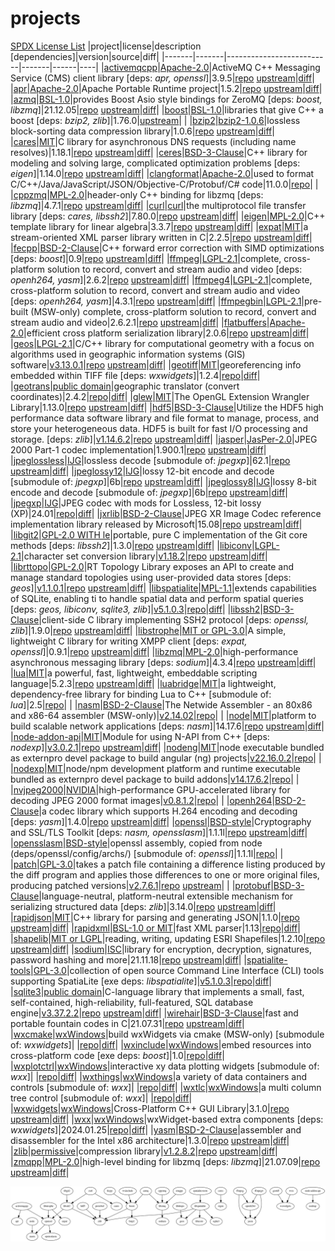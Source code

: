 # projects
[SPDX License List](https://spdx.org/licenses/ '')
|project|license|description [dependencies]|version|source|diff|
|-------|-------|--------------------------|-------|------|----|
|[activemqcpp](http://activemq.apache.org/cms/)|[Apache-2.0](http://www.apache.org/licenses/LICENSE-2.0.html 'Apache License, Version 2.0')|ActiveMQ C++ Messaging Service (CMS) client library [deps: _apr, openssl_]|3.9.5|[repo](https://github.com/externpro/activemq-cpp 'github.com/externpro/activemq-cpp') [upstream](https://github.com/apache/activemq-cpp 'github.com/apache/activemq-cpp')|[diff](https://github.com/externpro/activemq-cpp/compare/apache:activemq-cpp-3.9.5...xp-3.9.5 'github.com/externpro/activemq-cpp/compare/apache:activemq-cpp-3.9.5...xp-3.9.5')|
|[apr](http://apr.apache.org/)|[Apache-2.0](http://www.apache.org/licenses/LICENSE-2.0.html 'Apache License, Version 2.0')|Apache Portable Runtime project|1.5.2|[repo](https://github.com/externpro/apr 'github.com/externpro/apr') [upstream](https://github.com/apache/apr 'github.com/apache/apr')|[diff](https://github.com/externpro/apr/compare/apache:1.5.2...xp1.5.2 'github.com/externpro/apr/compare/apache:1.5.2...xp1.5.2')|
|[azmq](https://zeromq.org/)|[BSL-1.0](https://github.com/zeromq/azmq/blob/master/LICENSE-BOOST_1_0 'Boost Software License 1.0')|provides Boost Asio style bindings for ZeroMQ [deps: _boost, libzmq_]|21.12.05|[repo](https://github.com/externpro/azmq 'github.com/externpro/azmq') [upstream](https://github.com/zeromq/azmq 'github.com/zeromq/azmq')|[diff](https://github.com/externpro/azmq/compare/zeromq:e0058a38976399006f535a9010d29e763b43fcd8...xp21.12.05 'github.com/externpro/azmq/compare/zeromq:e0058a38976399006f535a9010d29e763b43fcd8...xp21.12.05')|
|[boost](http://www.boost.org/ 'Boost website')|[BSL-1.0](http://www.boost.org/users/license.html 'Boost Software License')|libraries that give C++ a boost [deps: _bzip2, zlib_]|1.76.0|[upstream](https://github.com/boostorg/boost 'github.com/boostorg/boost')| |
|[bzip2](http://www.bzip.org)|[bzip2-1.0.6](https://spdx.org/licenses/bzip2-1.0.6.html 'BSD-like, modified zlib license')|lossless block-sorting data compression library|1.0.6|[repo](https://github.com/externpro/bzip2 'github.com/externpro/bzip2') [upstream](https://github.com/LuaDist/bzip2 'github.com/LuaDist/bzip2')|[diff](https://github.com/externpro/bzip2/compare/v1.0.6...xp1.0.6 'github.com/externpro/bzip2/compare/v1.0.6...xp1.0.6')|
|[cares](http://c-ares.haxx.se/)|[MIT](http://c-ares.haxx.se/license.html 'MIT License')|C library for asynchronous DNS requests (including name resolves)|1.18.1|[repo](https://github.com/externpro/c-ares 'github.com/externpro/c-ares') [upstream](https://github.com/c-ares/c-ares 'github.com/c-ares/c-ares')|[diff](https://github.com/externpro/c-ares/compare/c-ares:cares-1_18_1...xp-1_18_1 'github.com/externpro/c-ares/compare/c-ares:cares-1_18_1...xp-1_18_1')|
|[ceres](http://ceres-solver.org)|[BSD-3-Clause](http://ceres-solver.org/license.html 'BSD 3-Clause New or Revised License')|C++ library for modeling and solving large, complicated optimization problems [deps: _eigen_]|1.14.0|[repo](https://github.com/externpro/ceres-solver 'github.com/externpro/ceres-solver') [upstream](https://github.com/ceres-solver/ceres-solver 'github.com/ceres-solver/ceres-solver')|[diff](https://github.com/externpro/ceres-solver/compare/ceres-solver:1.14.0...xp1.14.0 'github.com/externpro/ceres-solver/compare/ceres-solver:1.14.0...xp1.14.0')|
|[clangformat](https://clang.llvm.org/docs/ClangFormat.html)|[Apache-2.0](https://releases.llvm.org/11.0.0/LICENSE.TXT 'Apache License v2.0 with LLVM Exceptions, see https://clang.llvm.org/features.html#license and https://llvm.org/docs/DeveloperPolicy.html#copyright-license-and-patents')|used to format C/C++/Java/JavaScript/JSON/Objective-C/Protobuf/C# code|11.0.0|[repo](https://github.com/llvm/llvm-project/tree/llvmorg-11.0.0/clang/tools/clang-format 'github.com/llvm/llvm-project/tree/llvmorg-11.0.0/clang/tools/clang-format')| |
|[cppzmq](https://zeromq.org/)|[MPL-2.0](http://wiki.zeromq.org/area:licensing 'Mozilla Public License 2.0')|header-only C++ binding for libzmq [deps: _libzmq_]|4.7.1|[repo](https://github.com/externpro/cppzmq 'github.com/externpro/cppzmq') [upstream](https://github.com/zeromq/cppzmq 'github.com/zeromq/cppzmq')|[diff](https://github.com/externpro/cppzmq/compare/zeromq:v4.7.1...xp4.7.1 'github.com/externpro/cppzmq/compare/zeromq:v4.7.1...xp4.7.1')|
|[curl](http://curl.haxx.se/libcurl/)|[curl](http://curl.haxx.se/docs/copyright.html 'curl license inspired by MIT/X, but not identical')|the multiprotocol file transfer library [deps: _cares, libssh2_]|7.80.0|[repo](https://github.com/externpro/curl 'github.com/externpro/curl') [upstream](https://github.com/curl/curl 'github.com/curl/curl')|[diff](https://github.com/externpro/curl/compare/curl:curl-7_80_0...xp-7_80_0 'github.com/externpro/curl/compare/curl:curl-7_80_0...xp-7_80_0')|
|[eigen](http://eigen.tuxfamily.org)|[MPL-2.0](http://eigen.tuxfamily.org/index.php?title=Main_Page#License 'Mozilla Public License 2.0')|C++ template library for linear algebra|3.3.7|[repo](https://github.com/externpro/eigen 'github.com/externpro/eigen') [upstream](https://gitlab.com/libeigen/eigen.git 'gitlab.com/libeigen/eigen.git')|[diff](https://github.com/externpro/eigen/compare/3.3.7...xp3.3.7 'github.com/externpro/eigen/compare/3.3.7...xp3.3.7')|
|[expat](https://libexpat.github.io)|[MIT](https://github.com/libexpat/libexpat/blob/R_2_2_5/expat/COPYING 'MIT License')|a stream-oriented XML parser library written in C|2.2.5|[repo](https://github.com/externpro/libexpat 'github.com/externpro/libexpat') [upstream](https://github.com/libexpat/libexpat 'github.com/libexpat/libexpat')|[diff](https://github.com/externpro/libexpat/compare/libexpat:R_2_2_5...xp2.2.5 'github.com/externpro/libexpat/compare/libexpat:R_2_2_5...xp2.2.5')|
|[fecpp](http://www.randombit.net/code/fecpp/)|[BSD-2-Clause](http://www.randombit.net/code/fecpp/ 'BSD 2-Clause Simplified License')|C++ forward error correction with SIMD optimizations [deps: _boost_]|0.9|[repo](https://github.com/externpro/fecpp 'github.com/externpro/fecpp') [upstream](https://github.com/randombit/fecpp 'github.com/randombit/fecpp')|[diff](https://github.com/externpro/fecpp/compare/v0.9...xp0.9 'github.com/externpro/fecpp/compare/v0.9...xp0.9')|
|[ffmpeg](https://www.ffmpeg.org/)|[LGPL-2.1](https://www.ffmpeg.org/legal.html 'LGPL version 2.1 or later')|complete, cross-platform solution to record, convert and stream audio and video [deps: _openh264, yasm_]|2.6.2|[repo](https://github.com/ndrasmussen/FFmpeg 'github.com/ndrasmussen/FFmpeg') [upstream](https://github.com/FFmpeg/FFmpeg 'github.com/FFmpeg/FFmpeg')|[diff](https://github.com/ndrasmussen/FFmpeg/compare/FFmpeg:n2.6.2...xp2.6.2 'github.com/ndrasmussen/FFmpeg/compare/FFmpeg:n2.6.2...xp2.6.2')|
|[ffmpeg4](https://www.ffmpeg.org/)|[LGPL-2.1](https://www.ffmpeg.org/legal.html 'LGPL version 2.1 or later')|complete, cross-platform solution to record, convert and stream audio and video [deps: _openh264, yasm_]|4.3.1|[repo](https://github.com/externpro/FFmpeg 'github.com/externpro/FFmpeg') [upstream](https://github.com/FFmpeg/FFmpeg 'github.com/FFmpeg/FFmpeg')|[diff](https://github.com/externpro/FFmpeg/compare/FFmpeg:n4.3.1...xp4.3.1 'github.com/externpro/FFmpeg/compare/FFmpeg:n4.3.1...xp4.3.1')|
|[ffmpegbin](https://www.ffmpeg.org/)|[LGPL-2.1](https://www.ffmpeg.org/legal.html 'LGPL version 2.1 or later')|pre-built (MSW-only) complete, cross-platform solution to record, convert and stream audio and video|2.6.2.1|[repo](https://github.com/externpro/ffmpegBin 'github.com/externpro/ffmpegBin') [upstream](https://github.com/FFmpeg/FFmpeg 'github.com/FFmpeg/FFmpeg')|[diff](https://github.com/externpro/ffmpegBin/compare/v2.6.2.1...xp2.6.2.1 'github.com/externpro/ffmpegBin/compare/v2.6.2.1...xp2.6.2.1')|
|[flatbuffers](http://google.github.io/flatbuffers/)|[Apache-2.0](https://github.com/google/flatbuffers/blob/v2.0.6/LICENSE.txt 'Apache License, Version 2.0')|efficient cross platform serialization library|2.0.6|[repo](https://github.com/externpro/flatbuffers 'github.com/externpro/flatbuffers') [upstream](https://github.com/google/flatbuffers 'github.com/google/flatbuffers')|[diff](https://github.com/externpro/flatbuffers/compare/google:v2.0.6...xp2.0.6 'github.com/externpro/flatbuffers/compare/google:v2.0.6...xp2.0.6')|
|[geos](https://libgeos.org)|[LPGL-2.1](https://trac.osgeo.org/geos/ 'LGPL version 2.1')|C/C++ library for computational geometry with a focus on algorithms used in geographic information systems (GIS) software|[v3.13.0.1](https://github.com/externpro/geos/releases/tag/v3.13.0.1 'release')|[repo](https://github.com/externpro/geos 'github.com/externpro/geos') [upstream](https://github.com/libgeos/geos 'github.com/libgeos/geos')|[diff](https://github.com/externpro/geos/compare/3.13.0...dev 'github.com/externpro/geos/compare/3.13.0...dev')|
|[geotiff](http://trac.osgeo.org/geotiff/ 'GeoTIFF trac website')|[MIT](https://github.com/OSGeo/libgeotiff/blob/master/libgeotiff/LICENSE 'MIT License or public domain')|georeferencing info embedded within TIFF file [deps: _wxwidgets_]|1.2.4|[repo](https://github.com/externpro/libgeotiff 'github.com/externpro/libgeotiff')|[diff](https://github.com/externpro/libgeotiff/compare/v1.2.4...xp1.2.4 'github.com/externpro/libgeotiff/compare/v1.2.4...xp1.2.4')|
|[geotrans](https://earth-info.nga.mil)|[public domain](https://github.com/externpro/geotranz 'see GEOTRANS Terms of Use in README or download https://earth-info.nga.mil/php/download.php?file=wgs-terms')|geographic translator (convert coordinates)|2.4.2|[repo](https://github.com/externpro/geotranz 'github.com/externpro/geotranz')|[diff](https://github.com/externpro/geotranz/compare/v2.4.2...xp2.4.2 'github.com/externpro/geotranz/compare/v2.4.2...xp2.4.2')|
|[glew](http://glew.sourceforge.net)|[MIT](https://github.com/nigels-com/glew/blob/master/LICENSE.txt 'Modified BSD, Mesa 3D (renamed X11/MIT), Khronos (renamed X11/MIT)')|The OpenGL Extension Wrangler Library|1.13.0|[repo](https://github.com/externpro/glew 'github.com/externpro/glew') [upstream](https://github.com/nigels-com/glew 'github.com/nigels-com/glew')|[diff](https://github.com/externpro/glew/compare/nigels-com:glew-1.13.0...xp-1.13.0 'github.com/externpro/glew/compare/nigels-com:glew-1.13.0...xp-1.13.0')|
|[hdf5](https://www.hdfgroup.org/solutions/hdf5/)|[BSD-3-Clause](https://github.com/HDFGroup/hdf5/blob/develop/LICENSE 'BSD 3-Clause New or Revised License')|Utilize the HDF5 high performance data software library and file format to manage, process, and store your heterogeneous data. HDF5 is built for fast I/O processing and storage. [deps: _zlib_]|[v1.14.6.2](https://github.com/externpro/HDF5/releases/tag/v1.14.6.2 'release')|[repo](https://github.com/externpro/HDF5 'github.com/externpro/HDF5') [upstream](https://github.com/HDFGroup/hdf5 'github.com/HDFGroup/hdf5')|[diff](https://github.com/externpro/HDF5/compare/hdf5_1.14.6...dev 'github.com/externpro/HDF5/compare/hdf5_1.14.6...dev')|
|[jasper](http://www.ece.uvic.ca/~frodo/jasper/)|[JasPer-2.0](http://www.ece.uvic.ca/~frodo/jasper/#license 'JasPer software license based on MIT License')|JPEG 2000 Part-1 codec implementation|1.900.1|[repo](https://github.com/externpro/jasper 'github.com/externpro/jasper') [upstream](https://github.com/jasper-software/jasper 'github.com/jasper-software/jasper')|[diff](https://github.com/externpro/jasper/compare/version-1.900.1...xp-1.900.1 'github.com/externpro/jasper/compare/version-1.900.1...xp-1.900.1')|
|[jpeglossless](https://en.wikipedia.org/wiki/Lossless_JPEG#cite_note-1)|[IJG](https://github.com/externpro/libjpeg/blob/upstream/README 'Independent JPEG Group License, see LEGAL ISSUES in README')|lossless decode [submodule of: _jpegxp_]|62.1|[repo](https://github.com/externpro/libjpeg 'github.com/externpro/libjpeg') [upstream](https://github.com/LuaDist/libjpeg 'github.com/LuaDist/libjpeg')|[diff](https://github.com/externpro/libjpeg/compare/eccc424...lossless.6b 'github.com/externpro/libjpeg/compare/eccc424...lossless.6b')|
|[jpeglossy12](https://libjpeg.sourceforge.net)|[IJG](https://github.com/externpro/libjpeg/blob/upstream/README 'Independent JPEG Group License, see LEGAL ISSUES in README')|lossy 12-bit encode and decode [submodule of: _jpegxp_]|6b|[repo](https://github.com/externpro/libjpeg 'github.com/externpro/libjpeg') [upstream](https://github.com/LuaDist/libjpeg 'github.com/LuaDist/libjpeg')|[diff](https://github.com/externpro/libjpeg/compare/09a4003...lossy12.6b 'github.com/externpro/libjpeg/compare/09a4003...lossy12.6b')|
|[jpeglossy8](https://libjpeg.sourceforge.net)|[IJG](https://github.com/externpro/libjpeg/blob/upstream/README 'Independent JPEG Group License, see LEGAL ISSUES in README')|lossy 8-bit encode and decode [submodule of: _jpegxp_]|6b|[repo](https://github.com/externpro/libjpeg 'github.com/externpro/libjpeg') [upstream](https://github.com/LuaDist/libjpeg 'github.com/LuaDist/libjpeg')|[diff](https://github.com/externpro/libjpeg/compare/09a4003...lossy8.6b 'github.com/externpro/libjpeg/compare/09a4003...lossy8.6b')|
|[jpegxp](http://www.ijg.org/)|[IJG](https://github.com/externpro/libjpeg/blob/upstream/README 'Independent JPEG Group License, see LEGAL ISSUES in README')|JPEG codec with mods for Lossless, 12-bit lossy (XP)|24.01|[repo](https://github.com/externpro/jpegxp 'github.com/externpro/jpegxp')|[diff](https://github.com/externpro/jpegxp/compare/jxp.240125...jxp 'github.com/externpro/jpegxp/compare/jxp.240125...jxp')|
|[jxrlib](https://github.com/4creators/jxrlib)|[BSD-2-Clause](https://github.com/4creators/jxrlib/blob/master/LICENSE 'BSD 2-Clause Simplified License')|JPEG XR Image Codec reference implementation library released by Microsoft|15.08|[repo](https://github.com/externpro/jxrlib 'github.com/externpro/jxrlib') [upstream](https://github.com/c0nk/jxrlib 'github.com/c0nk/jxrlib')|[diff](https://github.com/externpro/jxrlib/compare/v15.08...xp15.08 'github.com/externpro/jxrlib/compare/v15.08...xp15.08')|
|[libgit2](https://libgit2.github.com/)|[GPL-2.0 WITH le](https://github.com/libgit2/libgit2/blob/master/README.md#license 'GPL2 with linking exception')|portable, pure C implementation of the Git core methods [deps: _libssh2_]|1.3.0|[repo](https://github.com/externpro/libgit2 'github.com/externpro/libgit2') [upstream](https://github.com/libgit2/libgit2 'github.com/libgit2/libgit2')|[diff](https://github.com/externpro/libgit2/compare/libgit2:v1.3.0...xp1.3.0 'github.com/externpro/libgit2/compare/libgit2:v1.3.0...xp1.3.0')|
|[libiconv](https://www.gnu.org/software/libiconv/)|[LGPL-2.1](https://savannah.gnu.org/projects/libiconv/ 'LGPL version 2.1')|character set conversion library|[v1.18.2](https://github.com/externpro/libiconv/releases/tag/v1.18.2 'release')|[repo](https://github.com/externpro/libiconv 'github.com/externpro/libiconv') [upstream](https://github.com/pffang/libiconv-for-Windows/releases/tag/1.18-eed6782 'github.com/pffang/libiconv-for-Windows/releases/tag/1.18-eed6782')|[diff](https://github.com/externpro/libiconv/compare/1.18-eed6782...dev 'github.com/externpro/libiconv/compare/1.18-eed6782...dev')|
|[librttopo](https://git.osgeo.org/gitea/rttopo/librttopo)|[GPL-2.0](https://github.com/CGX-GROUP/librttopo/blob/master/COPYING 'GNU General Public License v2.0 or later')|RT Topology Library exposes an API to create and manage standard topologies using user-provided data stores [deps: _geos_]|[v1.1.0.1](https://github.com/externpro/librttopo/releases/tag/v1.1.0.1 'release')|[repo](https://github.com/externpro/librttopo 'github.com/externpro/librttopo') [upstream](https://github.com/CGX-GROUP/librttopo 'github.com/CGX-GROUP/librttopo')|[diff](https://github.com/externpro/librttopo/compare/librttopo-1.1.0...dev 'github.com/externpro/librttopo/compare/librttopo-1.1.0...dev')|
|[libspatialite](https://www.gaia-gis.it/fossil/libspatialite/home)|[MPL-1.1](https://www.gaia-gis.it/fossil/libspatialite/home 'MPL tri-license: choose MPL-1.1, GPL-2.0-or-later, LGPL-2.1-or-later')|extends capabilities of SQLite, enabling ti to handle spatial data and perform spatial queries [deps: _geos, libiconv, sqlite3, zlib_]|[v5.1.0.3](https://github.com/externpro/libspatialite/releases/tag/v5.1.0.3 'release')|[repo](https://github.com/externpro/libspatialite 'github.com/externpro/libspatialite')|[diff](https://github.com/externpro/libspatialite/compare/5.1.0...dev 'github.com/externpro/libspatialite/compare/5.1.0...dev')|
|[libssh2](http://www.libssh2.org/)|[BSD-3-Clause](http://www.libssh2.org/license.html 'BSD 3-Clause New or Revised License')|client-side C library implementing SSH2 protocol [deps: _openssl, zlib_]|1.9.0|[repo](https://github.com/externpro/libssh2 'github.com/externpro/libssh2') [upstream](https://github.com/libssh2/libssh2 'github.com/libssh2/libssh2')|[diff](https://github.com/externpro/libssh2/compare/libssh2:libssh2-1.9.0...xp-1.9.0 'github.com/externpro/libssh2/compare/libssh2:libssh2-1.9.0...xp-1.9.0')|
|[libstrophe](http://strophe.im/libstrophe/)|[MIT or GPL-3.0](https://github.com/strophe/libstrophe/blob/0.9.1/LICENSE.txt 'dual licensed under MIT and GPLv3 licenses')|A simple, lightweight C library for writing XMPP client [deps: _expat, openssl_]|0.9.1|[repo](https://github.com/externpro/libstrophe 'github.com/externpro/libstrophe') [upstream](https://github.com/strophe/libstrophe 'github.com/strophe/libstrophe')|[diff](https://github.com/externpro/libstrophe/compare/strophe:0.9.1...xp0.9.1 'github.com/externpro/libstrophe/compare/strophe:0.9.1...xp0.9.1')|
|[libzmq](https://zeromq.org/)|[MPL-2.0](http://wiki.zeromq.org/area:licensing 'Mozilla Public License 2.0')|high-performance asynchronous messaging library [deps: _sodium_]|4.3.4|[repo](https://github.com/externpro/libzmq 'github.com/externpro/libzmq') [upstream](https://github.com/zeromq/libzmq 'github.com/zeromq/libzmq')|[diff](https://github.com/externpro/libzmq/compare/zeromq:v4.3.4...xp4.3.4 'github.com/externpro/libzmq/compare/zeromq:v4.3.4...xp4.3.4')|
|[lua](http://www.lua.org/)|[MIT](http://www.lua.org/license.html 'MIT License')|a powerful, fast, lightweight, embeddable scripting language|5.2.3|[repo](https://github.com/externpro/lua 'github.com/externpro/lua') [upstream](https://github.com/LuaDist/lua 'github.com/LuaDist/lua')|[diff](https://github.com/externpro/lua/compare/LuaDist:5.2.3...xp5.2.3 'github.com/externpro/lua/compare/LuaDist:5.2.3...xp5.2.3')|
|[luabridge](http://vinniefalco.github.io/LuaBridge/Manual.html 'LuaBridge Reference Manual')|[MIT](https://github.com/vinniefalco/LuaBridge/#official-repository 'MIT License')|a lightweight, dependency-free library for binding Lua to C++ [submodule of: _lua_]|2.5|[repo](https://github.com/vinniefalco/LuaBridge/tree/2.5 'github.com/vinniefalco/LuaBridge/tree/2.5')| |
|[nasm](https://www.nasm.us/)|[BSD-2-Clause](https://www.nasm.us/ 'BSD 2-Clause Simplified License')|The Netwide Assembler - an 80x86 and x86-64 assembler (MSW-only)|[v2.14.02](https://github.com/externpro/nasm/releases/tag/v2.14.02 'release')|[repo](https://github.com/externpro/nasm 'github.com/externpro/nasm')| |
|[node](http://nodejs.org)|[MIT](https://raw.githubusercontent.com/nodejs/node/v14.17.6/LICENSE 'MIT License')|platform to build scalable network applications [deps: _nasm_]|14.17.6|[repo](https://github.com/externpro/node 'github.com/externpro/node') [upstream](https://github.com/nodejs/node 'github.com/nodejs/node')|[diff](https://github.com/externpro/node/compare/nodejs:v14.17.6...xp14.17.6 'github.com/externpro/node/compare/nodejs:v14.17.6...xp14.17.6')|
|[node-addon-api](https://github.com/nodejs/node-addon-api)|[MIT](https://github.com/nodejs/node-addon-api/blob/3.0.2/LICENSE.md 'MIT License')|Module for using N-API from C++ [deps: _nodexp_]|[v3.0.2.1](https://github.com/externpro/node-addon-api/releases/tag/v3.0.2.1 'release')|[repo](https://github.com/externpro/node-addon-api 'github.com/externpro/node-addon-api') [upstream](https://github.com/nodejs/node-addon-api 'github.com/nodejs/node-addon-api')|[diff](https://github.com/externpro/node-addon-api/compare/nodejs:3.0.2...dev 'github.com/externpro/node-addon-api/compare/nodejs:3.0.2...dev')|
|[nodeng](https://nodejs.org/en/blog/release/v22.16.0/)|[MIT](https://raw.githubusercontent.com/nodejs/node/v22.16.0/LICENSE 'MIT License')|node executable bundled as externpro devel package to build angular (ng) projects|[v22.16.0.2](https://github.com/externpro/nodeng/releases/tag/v22.16.0.2 'release')|[repo](https://github.com/externpro/nodeng 'github.com/externpro/nodeng')| |
|[nodexp](https://nodejs.org/en/blog/release/v14.17.6/)|[MIT](https://raw.githubusercontent.com/nodejs/node/v14.17.6/LICENSE 'MIT License')|node/npm development platform and runtime executable bundled as externpro devel package to build addons|[v14.17.6.2](https://github.com/externpro/nodexp/releases/tag/v14.17.6.2 'release')|[repo](https://github.com/externpro/nodexp 'github.com/externpro/nodexp')| |
|[nvjpeg2000](https://developer.nvidia.com/nvjpeg)|[NVIDIA](https://docs.nvidia.com/cuda/nvjpeg2000/license.html 'NVIDIA Software License Agreement')|high-performance GPU-accelerated library for decoding JPEG 2000 format images|[v0.8.1.2](https://github.com/externpro/nvJPEG2000/releases/tag/v0.8.1.2 'release')|[repo](https://github.com/externpro/nvJPEG2000 'github.com/externpro/nvJPEG2000')| |
|[openh264](http://www.openh264.org/)|[BSD-2-Clause](http://www.openh264.org/faq.html 'BSD 2-Clause Simplified License')|a codec library which supports H.264 encoding and decoding [deps: _yasm_]|1.4.0|[repo](https://github.com/externpro/openh264 'github.com/externpro/openh264') [upstream](https://github.com/cisco/openh264 'github.com/cisco/openh264')|[diff](https://github.com/externpro/openh264/compare/cisco:v1.4.0...xp1.4.0 'github.com/externpro/openh264/compare/cisco:v1.4.0...xp1.4.0')|
|[openssl](http://www.openssl.org/)|[BSD-style](http://www.openssl.org/source/license.html 'dual OpenSSL and SSLeay License: both are BSD-style licenses')|Cryptography and SSL/TLS Toolkit [deps: _nasm, opensslasm_]|1.1.1l|[repo](https://github.com/externpro/openssl 'github.com/externpro/openssl') [upstream](https://github.com/openssl/openssl 'github.com/openssl/openssl')|[diff](https://github.com/externpro/openssl/compare/openssl:OpenSSL_1_1_1l...xp_1_1_1l 'github.com/externpro/openssl/compare/openssl:OpenSSL_1_1_1l...xp_1_1_1l')|
|[opensslasm](https://github.com/externpro/node/tree/v14.17.6/deps/openssl/config/archs)|[BSD-style](http://www.openssl.org/source/license.html 'dual OpenSSL and SSLeay License: both are BSD-style licenses')|openssl assembly, copied from node (deps/openssl/config/archs/) [submodule of: _openssl_]|1.1.1l|[repo](https://github.com/externpro/opensslasm 'github.com/externpro/opensslasm')| |
|[patch](https://savannah.gnu.org/projects/patch/)|[GPL-3.0](https://savannah.gnu.org/projects/patch/ 'GNU General Public License v3 or later')|takes a patch file containing a difference listing produced by the diff program and applies those differences to one or more original files, producing patched versions|[v2.7.6.1](https://github.com/externpro/patch/releases/tag/v2.7.6.1 'release')|[repo](https://github.com/externpro/patch 'github.com/externpro/patch') [upstream](https://git.savannah.gnu.org/cgit/patch.git 'git.savannah.gnu.org/cgit/patch.git')| |
|[protobuf](https://developers.google.com/protocol-buffers/)|[BSD-3-Clause](https://github.com/protocolbuffers/protobuf/blob/v3.14.0/LICENSE 'BSD 3-Clause New or Revised License')|language-neutral, platform-neutral extensible mechanism for serializing structured data [deps: _zlib_]|3.14.0|[repo](https://github.com/externpro/protobuf 'github.com/externpro/protobuf') [upstream](https://github.com/protocolbuffers/protobuf 'github.com/protocolbuffers/protobuf')|[diff](https://github.com/externpro/protobuf/compare/protocolbuffers:v3.14.0...xp3.14.0 'github.com/externpro/protobuf/compare/protocolbuffers:v3.14.0...xp3.14.0')|
|[rapidjson](http://Tencent.github.io/rapidjson/)|[MIT](https://raw.githubusercontent.com/Tencent/rapidjson/master/license.txt 'MIT License')|C++ library for parsing and generating JSON|1.1.0|[repo](https://github.com/externpro/rapidjson 'github.com/externpro/rapidjson') [upstream](https://github.com/Tencent/rapidjson 'github.com/Tencent/rapidjson')|[diff](https://github.com/externpro/rapidjson/compare/Tencent:v1.1.0...xp1.1.0 'github.com/externpro/rapidjson/compare/Tencent:v1.1.0...xp1.1.0')|
|[rapidxml](http://rapidxml.sourceforge.net/)|[BSL-1.0 or MIT](http://rapidxml.sourceforge.net/license.txt 'Boost Software License or MIT License')|fast XML parser|1.13|[repo](https://github.com/externpro/rapidxml 'github.com/externpro/rapidxml')|[diff](https://github.com/externpro/rapidxml/compare/v1.13...xp1.13 'github.com/externpro/rapidxml/compare/v1.13...xp1.13')|
|[shapelib](http://shapelib.maptools.org/)|[MIT or LGPL](http://shapelib.maptools.org/license.html 'MIT or LGPL License')|reading, writing, updating ESRI Shapefiles|1.2.10|[repo](https://github.com/externpro/shapelib 'github.com/externpro/shapelib') [upstream](https://github.com/modgeosys/shapelib 'github.com/modgeosys/shapelib')|[diff](https://github.com/externpro/shapelib/compare/v1.2.10...xp1.2.10 'github.com/externpro/shapelib/compare/v1.2.10...xp1.2.10')|
|[sodium](https://doc.libsodium.org/)|[ISC](https://doc.libsodium.org/#license 'Internet Systems Consortium License, functionally equivalent to simplified BSD and MIT licenses')|library for encryption, decryption, signatures, password hashing and more|21.11.18|[repo](https://github.com/externpro/libsodium 'github.com/externpro/libsodium') [upstream](https://github.com/jedisct1/libsodium 'github.com/jedisct1/libsodium')|[diff](https://github.com/externpro/libsodium/compare/jedisct1:aa099f5e82ae78175f9c1c48372a123cb634dd92...xp21.11.18 'github.com/externpro/libsodium/compare/jedisct1:aa099f5e82ae78175f9c1c48372a123cb634dd92...xp21.11.18')|
|[spatialite-tools](https://www.gaia-gis.it/fossil/spatialite-tools/index)|[GPL-3.0](https://www.gaia-gis.it/fossil/spatialite-tools/index 'GPL-3.0-or-later')|collection of open source Command Line Interface (CLI) tools supporting SpatiaLite [exe deps: _libspatialite_]|[v5.1.0.3](https://github.com/externpro/spatialite-tools/releases/tag/v5.1.0.3 'release')|[repo](https://github.com/externpro/spatialite-tools 'github.com/externpro/spatialite-tools')|[diff](https://github.com/externpro/spatialite-tools/compare/5.1.0a...dev 'github.com/externpro/spatialite-tools/compare/5.1.0a...dev')|
|[sqlite3](https://www.sqlite.org/index.html 'SQLite website')|[public domain](https://www.sqlite.org/copyright.html 'open-source, not open-contribution')|C-language library that implements a small, fast, self-contained, high-reliability, full-featured, SQL database engine|[v3.37.2.2](https://github.com/externpro/SQLite3/releases/tag/v3.37.2.2 'release')|[repo](https://github.com/externpro/SQLite3 'github.com/externpro/SQLite3') [upstream](https://github.com/azadkuh/sqlite-amalgamation 'github.com/azadkuh/sqlite-amalgamation')|[diff](https://github.com/externpro/SQLite3/compare/3.37.2...dev 'github.com/externpro/SQLite3/compare/3.37.2...dev')|
|[wirehair](https://github.com/catid/wirehair)|[BSD-3-Clause](https://github.com/catid/wirehair/blob/master/LICENSE 'BSD 3-Clause New or Revised License')|fast and portable fountain codes in C|21.07.31|[repo](https://github.com/externpro/wirehair 'github.com/externpro/wirehair') [upstream](https://github.com/catid/wirehair 'github.com/catid/wirehair')|[diff](https://github.com/externpro/wirehair/compare/catid:6d84fad40cbbbb29d4eb91204750ddffe0dcacfe...xp21.07.31 'github.com/externpro/wirehair/compare/catid:6d84fad40cbbbb29d4eb91204750ddffe0dcacfe...xp21.07.31')|
|[wxcmake](https://github.com/externpro/wxcmake/tree/wx31 'wxcmake repo on github, wx31 branch')|[wxWindows](http://www.wxwidgets.org/about/newlicen.htm 'same as wxWidgets license')|build wxWidgets via cmake (MSW-only) [submodule of: _wxwidgets_]| |[repo](https://github.com/externpro/wxcmake 'github.com/externpro/wxcmake')|[diff](https://github.com/externpro/wxcmake/compare/wx0...wx31 'github.com/externpro/wxcmake/compare/wx0...wx31')|
|[wxinclude](http://wiki.wxwidgets.org/Embedding_PNG_Images)|[wxWindows](http://wiki.wxwidgets.org/Embedding_PNG_Images 'assumed wxWindows license, since source can be downloaded from wxWiki')|embed resources into cross-platform code [exe deps: _boost_]|1.0|[repo](https://github.com/externpro/wxInclude 'github.com/externpro/wxInclude')|[diff](https://github.com/externpro/wxInclude/compare/v1.0...rel 'github.com/externpro/wxInclude/compare/v1.0...rel')|
|[wxplotctrl](https://sourceforge.net/projects/wxcode/files/Components/wxPlotCtrl/)|[wxWindows](http://wxcode.sourceforge.net/ 'wxWindows Library License')|interactive xy data plotting widgets [submodule of: _wxx_]| |[repo](https://github.com/externpro/wxplotctrl 'github.com/externpro/wxplotctrl')|[diff](https://github.com/externpro/wxplotctrl/compare/v2006.04.28...xp2006.04.28 'github.com/externpro/wxplotctrl/compare/v2006.04.28...xp2006.04.28')|
|[wxthings](https://sourceforge.net/projects/wxcode/files/Components/wxThings/)|[wxWindows](http://wxcode.sourceforge.net/ 'wxWindows Library License')|a variety of data containers and controls [submodule of: _wxx_]| |[repo](https://github.com/externpro/wxthings 'github.com/externpro/wxthings')|[diff](https://github.com/externpro/wxthings/compare/v2006.04.28...xp2006.04.28 'github.com/externpro/wxthings/compare/v2006.04.28...xp2006.04.28')|
|[wxtlc](https://sourceforge.net/projects/wxcode/files/Components/treelistctrl/)|[wxWindows](http://wxcode.sourceforge.net/ 'wxWindows Library License')|a multi column tree control [submodule of: _wxx_]| |[repo](https://github.com/externpro/wxTLC 'github.com/externpro/wxTLC')|[diff](https://github.com/externpro/wxTLC/compare/v1208...xp1208 'github.com/externpro/wxTLC/compare/v1208...xp1208')|
|[wxwidgets](http://wxwidgets.org/)|[wxWindows](http://www.wxwidgets.org/about/newlicen.htm 'essentially LGPL with an exception')|Cross-Platform C++ GUI Library|3.1.0|[repo](https://github.com/externpro/wxWidgets 'github.com/externpro/wxWidgets') [upstream](https://github.com/wxWidgets/wxWidgets 'github.com/wxWidgets/wxWidgets')|[diff](https://github.com/externpro/wxWidgets/compare/v3.1.0_240125...xp3.1.0 'github.com/externpro/wxWidgets/compare/v3.1.0_240125...xp3.1.0')|
|[wxx](https://github.com/externpro/wxx)|[wxWindows](http://wxcode.sourceforge.net/ 'wxWindows Library License')|wxWidget-based extra components [deps: _wxwidgets_]|2024.01.25|[repo](https://github.com/externpro/wxx 'github.com/externpro/wxx')|[diff](https://github.com/externpro/wxx/compare/wxx.03...xpro 'github.com/externpro/wxx/compare/wxx.03...xpro')|
|[yasm](http://yasm.tortall.net/)|[BSD-2-Clause](https://github.com/yasm/yasm/blob/v1.3.0/COPYING 'BSD 2-Clause Simplified License')|assembler and disassembler for the Intel x86 architecture|1.3.0|[repo](https://github.com/externpro/yasm 'github.com/externpro/yasm') [upstream](https://github.com/yasm/yasm 'github.com/yasm/yasm')|[diff](https://github.com/externpro/yasm/compare/yasm:v1.3.0...xp1.3.0 'github.com/externpro/yasm/compare/yasm:v1.3.0...xp1.3.0')|
|[zlib](https://zlib.net 'zlib website')|[permissive](https://zlib.net/zlib_license.html 'zlib/libpng license, see https://en.wikipedia.org/wiki/Zlib_License')|compression library|[v1.2.8.2](https://github.com/externpro/zlib/releases/tag/v1.2.8.2 'release')|[repo](https://github.com/externpro/zlib 'github.com/externpro/zlib') [upstream](https://github.com/madler/zlib 'github.com/madler/zlib')|[diff](https://github.com/externpro/zlib/compare/v1.2.8...dev 'github.com/externpro/zlib/compare/v1.2.8...dev')|
|[zmqpp](https://zeromq.github.io/zmqpp/)|[MPL-2.0](https://github.com/zeromq/zmqpp/blob/develop/LICENSE 'Mozilla Public License 2.0')|high-level binding for libzmq [deps: _libzmq_]|21.07.09|[repo](https://github.com/externpro/zmqpp 'github.com/externpro/zmqpp') [upstream](https://github.com/zeromq/zmqpp 'github.com/zeromq/zmqpp')|[diff](https://github.com/externpro/zmqpp/compare/zeromq:ba4230d5d03d29ced9ca788e3bd1095477db08ae...xp21.07.09 'github.com/externpro/zmqpp/compare/zeromq:ba4230d5d03d29ced9ca788e3bd1095477db08ae...xp21.07.09')|

![deps](deps.png 'dependencies')
